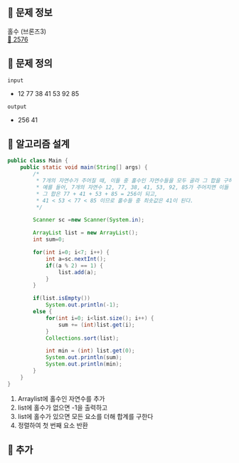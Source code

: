 ## 🌵 문제 정보
홀수 (브론즈3) <br>
[🚗 2576](https://www.acmicpc.net/problem/2576)

## 🌵 문제 정의
`input` <br>
- 12
  77
  38
  41
  53
  92
  85

`output` <br>
- 256
  41

## 🌵 알고리즘 설계

```java
public class Main {
    public static void main(String[] args) {
        /*
         * 7개의 자연수가 주어질 때, 이들 중 홀수인 자연수들을 모두 골라 그 합을 구하고, 고른 홀수들 중 최솟값을 찾는 프로그램을 작성하시오.\
         * 예를 들어, 7개의 자연수 12, 77, 38, 41, 53, 92, 85가 주어지면 이들 중 홀수는 77, 41, 53, 85이므로
         * 그 합은 77 + 41 + 53 + 85 = 256이 되고,
         * 41 < 53 < 77 < 85 이므로 홀수들 중 최솟값은 41이 된다.
         */

        Scanner sc =new Scanner(System.in);

        ArrayList list = new ArrayList();
        int sum=0;

        for(int i=0; i<7; i++) {
            int a=sc.nextInt();
            if((a % 2) == 1) {
                list.add(a);
            }
        }

        if(list.isEmpty())
            System.out.println(-1);
        else {
            for(int i=0; i<list.size(); i++) {
                sum += (int)list.get(i);
            }
            Collections.sort(list);

            int min = (int) list.get(0);
            System.out.println(sum);
            System.out.println(min);
        }
    }
}
```
1. Arraylist에 홀수인 자연수를 추가
2. list에 홀수가 없으면 -1을 출력하고
3. list에 홀수가 있으면 모든 요소를 더해 합계를 구한다
4. 정렬하여 첫 번째 요소 반환

## 🌵 추가